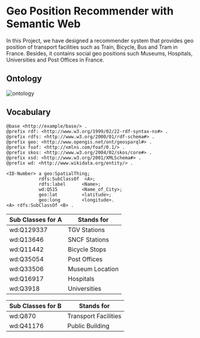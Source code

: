 # Geo Position Recommender with Semantic Web
In this Project, we have designed a recommender system that provides geo position of transport facilities such as Train, Bicycle, Bus and Tram in France. Besides, it contains social geo positions such Museums, Hospitals, Universities and Post Offices in France.
## Ontology
![ontology](Images/ontology.bnp)
## Vocabulary 
```
@base <http://example/base/> .
@prefix rdf: <http://www.w3.org/1999/02/22-rdf-syntax-ns#> .
@prefix rdfs: <http://www.w3.org/2000/01/rdf-schema#> .
@prefix geo: <http://www.opengis.net/ont/geosparql#> .
@prefix foaf: <http://xmlns.com/foaf/0.1/> .
@prefix skos: <http://www.w3.org/2004/02/skos/core#> .
@prefix xsd: <http://www.w3.org/2001/XMLSchema#> .
@prefix wd: <http://www.wikidata.org/entity/> .

<ID-Number> a geo:SpatialThing;
            rdfs:SubClassOf  <A>;
            rdfs:label      <Name>;
            wd:Q515         <Name_of_City>;
            geo:lat         <latitude>;
            geo:long        <longitude>.
<A> rdfs:SubClassOf <B> .
```
Sub Classes for A | Stands for
------------ | -------------
wd:Q129337 | TGV Stations
wd:Q13646 | SNCF Stations
wd:Q11442 | Bicycle Stops
wd:Q35054 | Post Offices 
wd:Q33506 | Museum Location
wd:Q16917  | Hospitals
wd:Q3918 | Universities

Sub Classes for B | Stands for
------------ | -------------
wd:Q870 | Transport Facilities
wd:Q41176 | Public Building

